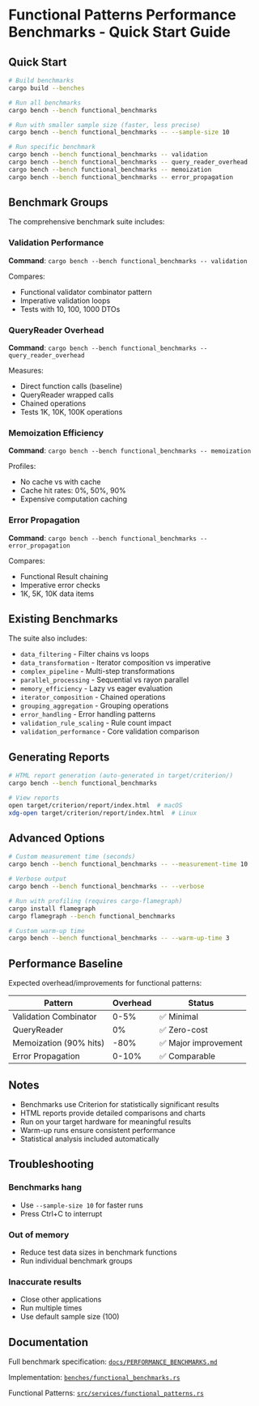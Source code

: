 # Functional Patterns Performance Benchmarks - Quick Start Guide

## Quick Start

```bash
# Build benchmarks
cargo build --benches

# Run all benchmarks
cargo bench --bench functional_benchmarks

# Run with smaller sample size (faster, less precise)
cargo bench --bench functional_benchmarks -- --sample-size 10

# Run specific benchmark
cargo bench --bench functional_benchmarks -- validation
cargo bench --bench functional_benchmarks -- query_reader_overhead
cargo bench --bench functional_benchmarks -- memoization
cargo bench --bench functional_benchmarks -- error_propagation
```

## Benchmark Groups

The comprehensive benchmark suite includes:

### Validation Performance
**Command**: `cargo bench --bench functional_benchmarks -- validation`

Compares:
- Functional validator combinator pattern
- Imperative validation loops
- Tests with 10, 100, 1000 DTOs

### QueryReader Overhead
**Command**: `cargo bench --bench functional_benchmarks -- query_reader_overhead`

Measures:
- Direct function calls (baseline)
- QueryReader wrapped calls
- Chained operations
- Tests 1K, 10K, 100K operations

### Memoization Efficiency
**Command**: `cargo bench --bench functional_benchmarks -- memoization`

Profiles:
- No cache vs with cache
- Cache hit rates: 0%, 50%, 90%
- Expensive computation caching

### Error Propagation
**Command**: `cargo bench --bench functional_benchmarks -- error_propagation`

Compares:
- Functional Result chaining
- Imperative error checks
- 1K, 5K, 10K data items

## Existing Benchmarks

The suite also includes:

- `data_filtering` - Filter chains vs loops
- `data_transformation` - Iterator composition vs imperative
- `complex_pipeline` - Multi-step transformations
- `parallel_processing` - Sequential vs rayon parallel
- `memory_efficiency` - Lazy vs eager evaluation
- `iterator_composition` - Chained operations
- `grouping_aggregation` - Grouping operations
- `error_handling` - Error handling patterns
- `validation_rule_scaling` - Rule count impact
- `validation_performance` - Core validation comparison

## Generating Reports

```bash
# HTML report generation (auto-generated in target/criterion/)
cargo bench --bench functional_benchmarks

# View reports
open target/criterion/report/index.html  # macOS
xdg-open target/criterion/report/index.html  # Linux
```

## Advanced Options

```bash
# Custom measurement time (seconds)
cargo bench --bench functional_benchmarks -- --measurement-time 10

# Verbose output
cargo bench --bench functional_benchmarks -- --verbose

# Run with profiling (requires cargo-flamegraph)
cargo install flamegraph
cargo flamegraph --bench functional_benchmarks

# Custom warm-up time
cargo bench --bench functional_benchmarks -- --warm-up-time 3
```

## Performance Baseline

Expected overhead/improvements for functional patterns:

| Pattern | Overhead | Status |
|---|---|---|
| Validation Combinator | 0-5% | ✅ Minimal |
| QueryReader | 0% | ✅ Zero-cost |
| Memoization (90% hits) | -80% | ✅ Major improvement |
| Error Propagation | 0-10% | ✅ Comparable |

## Notes

- Benchmarks use Criterion for statistically significant results
- HTML reports provide detailed comparisons and charts
- Run on your target hardware for meaningful results
- Warm-up runs ensure consistent performance
- Statistical analysis included automatically

## Troubleshooting

### Benchmarks hang
- Use `--sample-size 10` for faster runs
- Press Ctrl+C to interrupt

### Out of memory
- Reduce test data sizes in benchmark functions
- Run individual benchmark groups

### Inaccurate results
- Close other applications
- Run multiple times
- Use default sample size (100)

## Documentation

Full benchmark specification: [`docs/PERFORMANCE_BENCHMARKS.md`](./PERFORMANCE_BENCHMARKS.md)

Implementation: [`benches/functional_benchmarks.rs`](../benches/functional_benchmarks.rs)

Functional Patterns: [`src/services/functional_patterns.rs`](../src/services/functional_patterns.rs)
